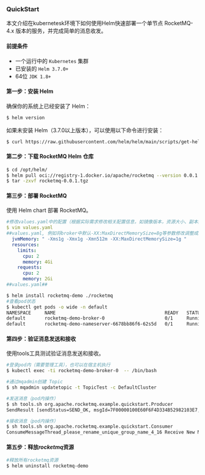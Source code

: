 ### QuickStart

本⽂介绍在kubernetesk环境下如何使⽤Helm快速部署⼀个单节点 RocketMQ-4.x 版本的服务，并完成简单的消息收发。



#### 前提条件

- 一个运行中的 `Kubernetes` 集群
- 已安装的 `Helm 3.7.0+`
- 64位 `JDK 1.8+`



#### 第一步：安装 Helm

确保你的系统上已经安装了 Helm：

```bash
$ helm version
```

如果未安装 Helm（3.7.0以上版本），可以使用以下命令进行安装：

```bash
$ curl https://raw.githubusercontent.com/helm/helm/main/scripts/get-helm-3 | bash
```



#### 第二步：下载 RocketMQ Helm 仓库

```bash
$ cd /opt/helm/
$ helm pull oci://registry-1.docker.io/apache/rocketmq --version 0.0.1 
$ tar -zxvf rocketmq-0.0.1.tgz
```



#### 第三步：部署 RocketMQ

使⽤ Helm chart 部署 RocketMQ。

```yaml
#修改values.yaml中的配置（根据实际需求修改相关配置信息，如镜像版本，资源⼤⼩、副本数等，同时禁用proxy、controller功能）
$ vim values.yaml
##values.yaml, 例如将broker中默认-XX:MaxDirectMemorySize=8g等参数修改调整成适宜大小， 修改镜像tag为4.9.6##
  jvmMemory: " -Xms1g -Xmx1g -Xmn512m -XX:MaxDirectMemorySize=1g "
  resources:
    limits:
      cpu: 2
      memory: 4Gi
    requests:
      cpu: 2
      memory: 2Gi
##values.yaml##
```

```bash
$ helm install rocketmq-demo ./rocketmq
#查看pod状态
$ kubectl get pods -o wide -n default
NAMESPACE     NAME                                        READY   STATUS    RESTARTS   AGE   IP                NODE         NOMINATED NODE   READINESS GATES
default       rocketmq-demo-broker-0                      0/1     Running   0          19s   192.168.58.228    k8s-node02   <none>           <none>
default       rocketmq-demo-nameserver-6678bb86f6-62s5d   0/1     Running   0          19s   192.168.85.229    k8s-node01   <none>           <none>
```


#### 第四步：验证消息发送和接收

使用tools工具测试验证消息发送和接收。

``` bash
#登录pod内（需要管理工具），也可以在宿主机执行
$ kubectl exec -ti rocketmq-demo-broker-0  -- /bin/bash

#通过mqadmin创建 Topic
$ sh mqadmin updatetopic -t TopicTest -c DefaultCluster

#发送消息（pod内操作）
$ sh tools.sh org.apache.rocketmq.example.quickstart.Producer
SendResult [sendStatus=SEND_OK, msgId=7F00000100E60F6F4D334B52982103E7, offsetMsgId=C0A83AE400002A9F000000000002ECD2, messageQueue=MessageQueue [topic=TopicTest, brokerName=rocketmq-demo-broker-0, queueId=2], queueOffset=124]

#接收消息（pod内操作）
$ sh tools.sh org.apache.rocketmq.example.quickstart.Consumer
ConsumeMessageThread_please_rename_unique_group_name_4_16 Receive New Messages: [MessageExt [brokerName=rocketmq-demo-broker-0, queueId=2, storeSize=192, queueOffset=124, sysFlag=0, bornTimestamp=1723734104097, bornHost=/192.168.58.228:40492, storeTimestamp=1723734104097, storeHost=/192.168.58.228:10911, msgId=C0A83AE400002A9F000000000002ECD2, commitLogOffset=191698, bodyCRC=638172955, reconsumeTimes=0, preparedTransactionOffset=0, toString()=Message{topic='TopicTest', flag=0, properties={MIN_OFFSET=0, MAX_OFFSET=125, CONSUME_START_TIME=1723734158990, UNIQ_KEY=7F00000100E60F6F4D334B52982103E7, CLUSTER=DefaultCluster, TAGS=TagA}, body=[72, 101, 108, 108, 111, 32, 82, 111, 99, 107, 101, 116, 77, 81, 32, 57, 57, 57], transactionId='null'}]]
```



#### 第五步：释放*rocketmq*资源

```bash
#释放所有rocketmq资源
$ helm uninstall rocketmq-demo
```

